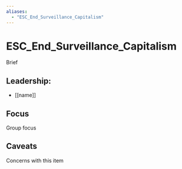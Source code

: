 ```yaml
---
aliases:
  - "ESC_End_Surveillance_Capitalism"
---
```

# ESC_End_Surveillance_Capitalism

Brief

## Leadership:

- [[name]]

## Focus

Group focus

## Caveats 

Concerns with this item